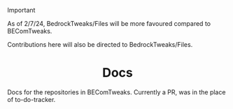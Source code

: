 > [!IMPORTANT]
>
> As of 2/7/24, BedrockTweaks/Files will be more favoured compared to BEComTweaks.
> 
> Contributions here will also be directed to BedrockTweaks/Files.

<div align="center">
<h1>Docs</h1>
</div>

Docs for the repositories in BEComTweaks. Currently a PR, was in the place of to-do-tracker.